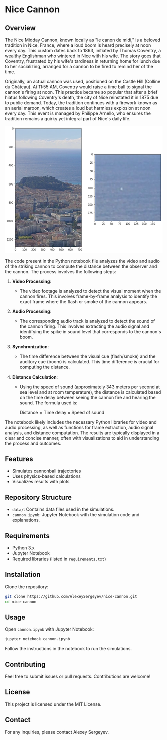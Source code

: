 # Nice Cannon

## Overview
The Nice Midday Cannon, known locally as "le canon de midi," is a beloved tradition in Nice, France, where a loud boom is heard precisely at noon every day. This custom dates back to 1863, initiated by Thomas Coventry, a wealthy Englishman who wintered in Nice with his wife. The story goes that Coventry, frustrated by his wife's tardiness in returning home for lunch due to her socializing, arranged for a cannon to be fired to remind her of the time.

Originally, an actual cannon was used, positioned on the Castle Hill (Colline du Château). At 11:55 AM, Coventry would raise a time ball to signal the cannon's firing at noon. This practice became so popular that after a brief hiatus following Coventry's death, the city of Nice reinstated it in 1875 due to public demand. Today, the tradition continues with a firework known as an aerial maroon, which creates a loud but harmless explosion at noon every day. This event is managed by Philippe Arnello, who ensures the tradition remains a quirky yet integral part of Nice's daily life.

![Strike](figs/output.png)

The code present in the Python notebook file analyzes the video and audio of the striking cannon to compute the distance between the observer and the cannon. The process involves the following steps:

1. **Video Processing**:
   - The video footage is analyzed to detect the visual moment when the cannon fires. This involves frame-by-frame analysis to identify the exact frame where the flash or smoke of the cannon appears.

2. **Audio Processing**:
   - The corresponding audio track is analyzed to detect the sound of the cannon firing. This involves extracting the audio signal and identifying the spike in sound level that corresponds to the cannon's boom.

3. **Synchronization**:
   - The time difference between the visual cue (flash/smoke) and the auditory cue (boom) is calculated. This time difference is crucial for computing the distance.

4. **Distance Calculation**:
   - Using the speed of sound (approximately 343 meters per second at sea level and at room temperature), the distance is calculated based on the time delay between seeing the cannon fire and hearing the sound. The formula used is:
     
     $\text{Distance} = \text{Time delay} \times \text{Speed of sound}$
   

The notebook likely includes the necessary Python libraries for video and audio processing, as well as functions for frame extraction, audio signal analysis, and distance computation. The results are typically displayed in a clear and concise manner, often with visualizations to aid in understanding the process and outcomes.

## Features
- Simulates cannonball trajectories
- Uses physics-based calculations
- Visualizes results with plots

## Repository Structure
- `data/`: Contains data files used in the simulations.
- `cannon.ipynb`: Jupyter Notebook with the simulation code and explanations.

## Requirements
- Python 3.x
- Jupyter Notebook
- Required libraries (listed in `requirements.txt`)

## Installation
Clone the repository:
```sh
git clone https://github.com/AlexeySergeyev/nice-cannon.git
cd nice-cannon
```
## Usage
Open `cannon.ipynb` with Jupyter Notebook:
```sh
jupyter notebook cannon.ipynb
```
Follow the instructions in the notebook to run the simulations.

## Contributing
Feel free to submit issues or pull requests. Contributions are welcome!

## License
This project is licensed under the MIT License.

## Contact
For any inquiries, please contact Alexey Sergeyev.

